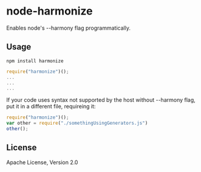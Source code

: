 node-harmonize
==============
Enables node's --harmony flag programmatically.

Usage
-----
`npm install harmonize`

```javascript
require("harmonize")();
...
...
...
```

If your code uses syntax not supported by the host without --harmony flag, put it in a different file, requireing it:

```js
require("harmonize")();
var other = require("./somethingUsingGenerators.js")
other();
```

License
-------
Apache License, Version 2.0
